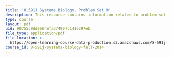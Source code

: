 ```yaml
---
title: '8.591J Systems Biology, Problem Set 9'
description: This resource contains information related to problem set 9.
type: course
layout: pdf
uid: 90755c9dd0694efa374907c1416297eb
file_type: application/pdf
file_location: >-
  https://open-learning-course-data-production.s3.amazonaws.com/8-591j-systems-biology-fall-2014/90755c9dd0694efa374907c1416297eb_MIT8_591JF14_ProblemSet9.pdf
course_id: 8-591j-systems-biology-fall-2014
---
```

